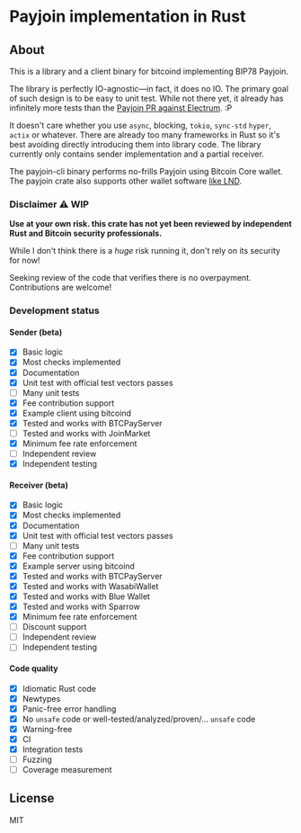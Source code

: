 # Payjoin implementation in Rust

## About

This is a library and a client binary for bitcoind implementing BIP78 Payjoin.

The library is perfectly IO-agnostic—in fact, it does no IO.
The primary goal of such design is to be easy to unit test.
While not there yet, it already has infinitely more tests than the [Payjoin PR against Electrum](https://github.com/spesmilo/electrum/pull/6804). :P

It doesn't care whether you use `async`, blocking, `tokio`, `sync-std` `hyper`, `actix` or whatever.
There are already too many frameworks in Rust so it's best avoiding directly introducing them into library code.
The library currently only contains sender implementation and a partial receiver.

The payjoin-cli binary performs no-frills Payjoin using Bitcoin Core wallet.
The payjoin crate also supports other wallet software [like LND](https://github.com/chaincase-app/nolooking).

### Disclaimer ⚠️ WIP

**Use at your own risk. this crate has not yet been reviewed by independent Rust and Bitcoin security professionals.**

While I don't think there is a *huge* risk running it, don't rely on its security for now!

Seeking review of the code that verifies there is no overpayment. Contributions are welcome!

### Development status

#### Sender (beta)

- [x] Basic logic
- [x] Most checks implemented
- [x] Documentation
- [x] Unit test with official test vectors passes
- [ ] Many unit tests
- [x] Fee contribution support
- [x] Example client using bitcoind
- [x] Tested and works with BTCPayServer
- [ ] Tested and works with JoinMarket
- [x] Minimum fee rate enforcement
- [ ] Independent review
- [x] Independent testing

#### Receiver (beta)

- [x] Basic logic
- [x] Most checks implemented
- [x] Documentation
- [x] Unit test with official test vectors passes
- [ ] Many unit tests
- [x] Fee contribution support
- [x] Example server using bitcoind
- [x] Tested and works with BTCPayServer
- [x] Tested and works with WasabiWallet
- [x] Tested and works with Blue Wallet
- [x] Tested and works with Sparrow
- [x] Minimum fee rate enforcement
- [ ] Discount support
- [ ] Independent review
- [ ] Independent testing

#### Code quality

- [x] Idiomatic Rust code
- [x] Newtypes
- [x] Panic-free error handling
- [x] No `unsafe` code or well-tested/analyzed/proven/... `unsafe` code
- [x] Warning-free
- [x] CI
- [x] Integration tests
- [ ] Fuzzing
- [ ] Coverage measurement

## License

MIT
